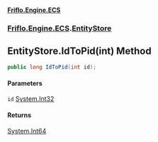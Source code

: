 #### [Friflo.Engine.ECS](index.md 'index')
### [Friflo.Engine.ECS](Friflo.Engine.ECS.md 'Friflo.Engine.ECS').[EntityStore](EntityStore.md 'Friflo.Engine.ECS.EntityStore')

## EntityStore.IdToPid(int) Method

```csharp
public long IdToPid(int id);
```
#### Parameters

<a name='Friflo.Engine.ECS.EntityStore.IdToPid(int).id'></a>

`id` [System.Int32](https://docs.microsoft.com/en-us/dotnet/api/System.Int32 'System.Int32')

#### Returns
[System.Int64](https://docs.microsoft.com/en-us/dotnet/api/System.Int64 'System.Int64')